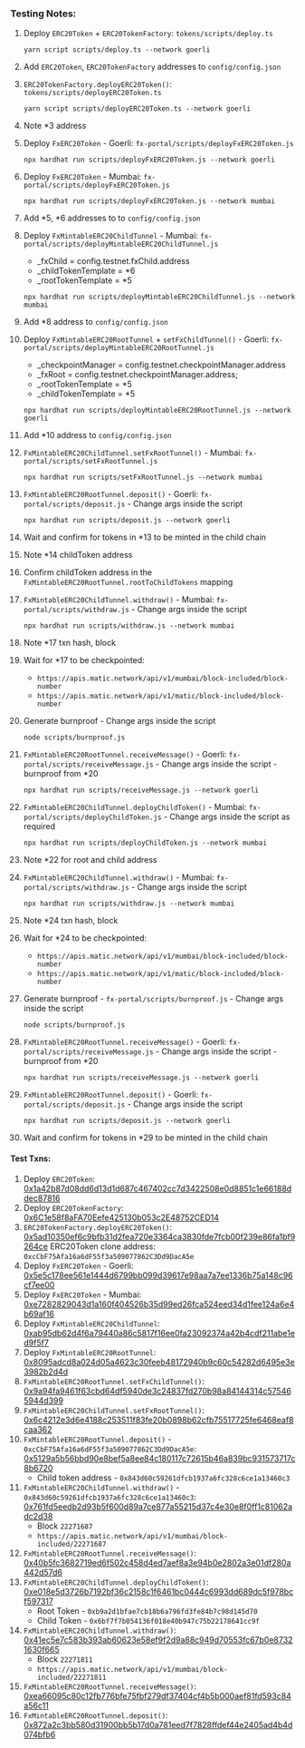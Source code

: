 ### Testing Notes:
1. Deploy `ERC20Token` + `ERC20TokenFactory`: `tokens/scripts/deploy.ts`
    ```
    yarn script scripts/deploy.ts --network goerli
    ```
2. Add `ERC20Token`, `ERC20TokenFactory` addresses to `config/config.json`

3. `ERC20TokenFactory.deployERC20Token()`: `tokens/scripts/deployERC20Token.ts`
    ```
    yarn script scripts/deployERC20Token.ts --network goerli
    ```
4. Note *3 address

5. Deploy `FxERC20Token` - Goerli: `fx-portal/scripts/deployFxERC20Token.js`
    ```
    npx hardhat run scripts/deployFxERC20Token.js --network goerli
    ```
6. Deploy `FxERC20Token` - Mumbai: `fx-portal/scripts/deployFxERC20Token.js`
    ```
    npx hardhat run scripts/deployFxERC20Token.js --network mumbai
    ```
7. Add *5, *6 addresses to to `config/config.json`

8. Deploy `FxMintableERC20ChildTunnel` - Mumbai: `fx-portal/scripts/deployMintableERC20ChildTunnel.js`
    - _fxChild = config.testnet.fxChild.address
    - _childTokenTemplate = *6
    - _rootTokenTemplate = *5
    ```    
    npx hardhat run scripts/deployMintableERC20ChildTunnel.js --network mumbai
    ```
9. Add *8 address to `config/config.json`

10. Deploy `FxMintableERC20RootTunnel` + `setFxChildTunnel()` - Goerli: `fx-portal/scripts/deployMintableERC20RootTunnel.js`
    - _checkpointManager = config.testnet.checkpointManager.address
    - _fxRoot = config.testnet.checkpointManager.address;
    - _rootTokenTemplate = *5
    - _childTokenTemplate = *5
    ```
    npx hardhat run scripts/deployMintableERC20RootTunnel.js --network goerli
    ```    
11. Add *10 address to `config/config.json`

12. `FxMintableERC20ChildTunnel.setFxRootTunnel()` - Mumbai: `fx-portal/scripts/setFxRootTunnel.js`
    ```
    npx hardhat run scripts/setFxRootTunnel.js --network mumbai
    ```

13. `FxMintableERC20RootTunnel.deposit()` - Goerli: `fx-portal/scripts/deposit.js` - Change args inside the script
    ```
    npx hardhat run scripts/deposit.js --network goerli
    ```
14. Wait and confirm for tokens in *13 to be minted in the child chain
15. Note *14 childToken address
16. Confirm childToken address in the `FxMintableERC20RootTunnel.rootToChildTokens` mapping

17. `FxMintableERC20ChildTunnel.withdraw()` - Mumbai: `fx-portal/scripts/withdraw.js` - Change args inside the script
    ```
    npx hardhat run scripts/withdraw.js --network mumbai
    ```
18. Note *17 txn hash, block
19. Wait for *17 to be checkpointed:
    - `https://apis.matic.network/api/v1/mumbai/block-included/block-number`
    - `https://apis.matic.network/api/v1/matic/block-included/block-number`
20. Generate burnproof - Change args inside the script
    ```
    node scripts/burnproof.js
    ```
21. `FxMintableERC20RootTunnel.receiveMessage()` - Goerli: `fx-portal/scripts/receiveMessage.js` - Change args inside the script - burnproof from *20
    ```
    npx hardhat run scripts/receiveMessage.js --network goerli
    ```

22. `FxMintableERC20ChildTunnel.deployChildToken()` - Mumbai: `fx-portal/scripts/deployChildToken.js` - Change args inside the script as required
    ```
    npx hardhat run scripts/deployChildToken.js --network mumbai
    ```
23. Note *22 for root and child address
24. `FxMintableERC20ChildTunnel.withdraw()` - Mumbai: `fx-portal/scripts/withdraw.js` - Change args inside the script
    ```
    npx hardhat run scripts/withdraw.js --network mumbai
    ```
25. Note *24 txn hash, block
26. Wait for *24 to be checkpointed:
    - `https://apis.matic.network/api/v1/mumbai/block-included/block-number`
    - `https://apis.matic.network/api/v1/matic/block-included/block-number`
27. Generate burnproof - `fx-portal/scripts/burnproof.js` - Change args inside the script
    ```
    node scripts/burnproof.js
    ```
28. `FxMintableERC20RootTunnel.receiveMessage()` - Goerli: `fx-portal/scripts/receiveMessage.js` - Change args inside the script - burnproof from *20
    ```
    npx hardhat run scripts/receiveMessage.js --network goerli
    ```

29. `FxMintableERC20RootTunnel.deposit()` - Goerli: `fx-portal/scripts/deposit.js` - Change args inside the script
    ```
    npx hardhat run scripts/deposit.js --network goerli
    ```
30. Wait and confirm for tokens in *29 to be minted in the child chain

#### Test Txns:
1. Deploy `ERC20Token`: [0x1a42b87d08dd6d13d1d687c467402cc7d3422508e0d8851c1e66188ddec87816](https://goerli.etherscan.io/tx/0x1a42b87d08dd6d13d1d687c467402cc7d3422508e0d8851c1e66188ddec87816)
2. Deploy `ERC20TokenFactory`: [0x6C1e58f8aFA70Eefe425130b053c2E48752CED14](https://goerli.etherscan.io/tx/0x5bd43fa9c611a7b54cb1fa928edd8252ffddab8fc0a47f97de4e3e0b5c563ff1)
3. `ERC20TokenFactory.deployERC20Token()`: [0x5ad10350ef6c9bfb31d2fea720e3364ca3830fde7fcb00f239e86fa1bf9264ce](https://goerli.etherscan.io/tx/0x5ad10350ef6c9bfb31d2fea720e3364ca3830fde7fcb00f239e86fa1bf9264ce)
    ERC20Token clone address: `0xcCbF75Afa16a6dF55f3a509077862C3Dd9DacA5e`
4. Deploy `FxERC20Token` - Goerli: [0x5e5c178ee561e1444d6799bb099d39617e98aa7a7ee1336b75a148c96cf7ee00](https://goerli.etherscan.io/tx/0x5e5c178ee561e1444d6799bb099d39617e98aa7a7ee1336b75a148c96cf7ee00)
5. Deploy `FxERC20Token` - Mumbai: [0xe7282829043d1a160f404526b35d99ed26fca524eed34d1fee124a6e4b69af16](https://mumbai.polygonscan.com/tx/0xe7282829043d1a160f404526b35d99ed26fca524eed34d1fee124a6e4b69af16)
6. Deploy `FxMintableERC20ChildTunnel`: [0xab95db62d4f6a79440a86c5817f16ee0fa23092374a42b4cdf211abe1ed9f5f7](https://mumbai.polygonscan.com/tx/0xab95db62d4f6a79440a86c5817f16ee0fa23092374a42b4cdf211abe1ed9f5f7)
7. Deploy `FxMintableERC20RootTunnel`: [0x8095adcd8a024d05a4623c30feeb48172940b9c60c54282d6495e3e3982b2d4d](https://goerli.etherscan.io/tx/0x8095adcd8a024d05a4623c30feeb48172940b9c60c54282d6495e3e3982b2d4d)
8. `FxMintableERC20RootTunnel.setFxChildTunnel()`: [0x9a94fa9461f63cbd64df5940de3c24837fd270b98a84144314c575465944d399](https://goerli.etherscan.io/tx/0x9a94fa9461f63cbd64df5940de3c24837fd270b98a84144314c575465944d399)
9. `FxMintableERC20ChildTunnel.setFxRootTunnel()`: [0x6c4212e3d6e4188c253511f83fe20b0898b62cfb75517725fe6468eaf8caa362](https://mumbai.polygonscan.com/tx/0x6c4212e3d6e4188c253511f83fe20b0898b62cfb75517725fe6468eaf8caa362)
10. `FxMintableERC20RootTunnel.deposit()` - `0xcCbF75Afa16a6dF55f3a509077862C3Dd9DacA5e`: [0x5129a5b56bbd90e8bef5a8ee84c180117c72615b46a839bc931573717c8b6720](https://goerli.etherscan.io/tx/0x5129a5b56bbd90e8bef5a8ee84c180117c72615b46a839bc931573717c8b6720)
    - Child token address - `0x843d60c59261dfcb1937a6fc328c6ce1a13460c3`
11. `FxMintableERC20ChildTunnel.withdraw()` - `0x843d60c59261dfcb1937a6fc328c6ce1a13460c3`: [0x761fd5eedb2d93b5f600d89a7ce877a55215d37c4e30e8f0ff1c81062adc2d38](https://mumbai.polygonscan.com/tx/0x761fd5eedb2d93b5f600d89a7ce877a55215d37c4e30e8f0ff1c81062adc2d38)
    - Block `22271687`
    - `https://apis.matic.network/api/v1/mumbai/block-included/22271687`
12. `FxMintableERC20RootTunnel.receiveMessage()`: [0x40b5fc3682719ed6f502c458d4ed7aef8a3e94b0e2802a3e01df280a442d57d6](https://goerli.etherscan.io/tx/0x40b5fc3682719ed6f502c458d4ed7aef8a3e94b0e2802a3e01df280a442d57d6)
13. `FxMintableERC20ChildTunnel.deployChildToken()`: [0xe018e5d3726b7192bf36c2158c1f6461bc0444c6993dd689dc5f978bcf597317](https://mumbai.polygonscan.com/tx/0xe018e5d3726b7192bf36c2158c1f6461bc0444c6993dd689dc5f978bcf597317)
    - Root Token - `0xb9a2d1bfae7cb18b6a796fd3fe84b7c98d145d70`
    - Child Token - `0x6bf7f7b054136f018e40b947c75b22178641cc9f`
14. `FxMintableERC20ChildTunnel.withdraw()`: [0x41ec5e7c583b393ab60623e58ef9f2d9a88c949d70553fc67b0e87321630f665](https://mumbai.polygonscan.com/tx/0x41ec5e7c583b393ab60623e58ef9f2d9a88c949d70553fc67b0e87321630f665)
    - Block `22271811`
    - `https://apis.matic.network/api/v1/mumbai/block-included/22271811`
15. `FxMintableERC20RootTunnel.receiveMessage()`: [0xea66095c80c12fb776bfe75fbf279df37404cf4b5b000aef81fd593c84a56c11](https://goerli.etherscan.io/tx/0xea66095c80c12fb776bfe75fbf279df37404cf4b5b000aef81fd593c84a56c11)
16. `FxMintableERC20RootTunnel.deposit()`: [0x872a2c3bb580d31900bb5b17d0a781eed7f7828ffdef44e2405ad4b4d074bfb6](https://goerli.etherscan.io/tx/0x872a2c3bb580d31900bb5b17d0a781eed7f7828ffdef44e2405ad4b4d074bfb6)